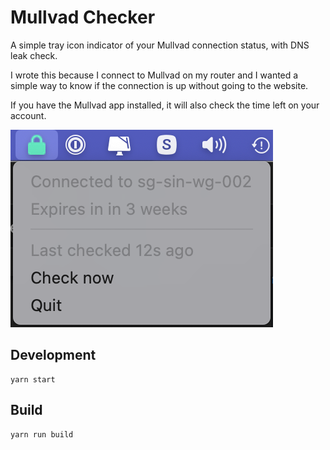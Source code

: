 # Mullvad Checker

A simple tray icon indicator of your Mullvad connection status, with DNS leak check.

I wrote this because I connect to Mullvad on my router and I wanted a simple way to know if the connection is up without going to the website.

If you have the Mullvad app installed, it will also check the time left on your account.

![Mullvad Checker](./screenshot.png)

## Development

    yarn start

## Build

    yarn run build
